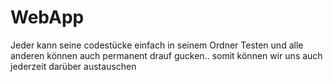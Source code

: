 # WebApp

Jeder kann seine codestücke einfach in seinem Ordner Testen und alle anderen können auch permanent drauf gucken.. somit können wir uns auch jederzeit darüber austauschen
